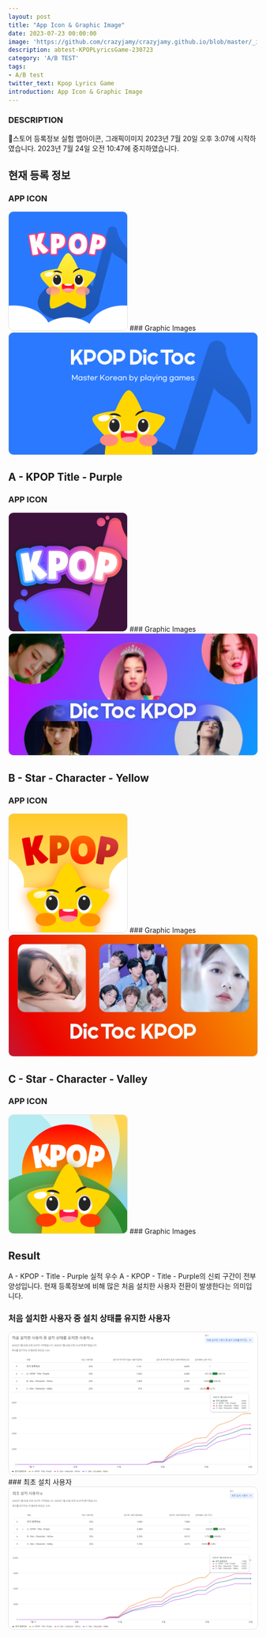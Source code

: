 ```yaml
---
layout: post
title: "App Icon & Graphic Image"
date: 2023-07-23 00:00:00
image: 'https://github.com/crazyjamy/crazyjamy.github.io/blob/master/_images/_thumbnail/AB-appicon-pink.png?raw=true'
description: abtest-KPOPLyricsGame-230723
category: 'A/B TEST'
tags:
- A/B test
twitter_text: Kpop Lyrics Game
introduction: App Icon & Graphic Image
---
```


### DESCRIPTION
스토어 등록정보 실험 앱아이콘, 그래픽이미지 
2023년 7월 20일 오후 3:07에 시작하였습니다. 
2023년 7월 24일 오전 10:47에 중지하였습니다.

## 현재 등록 정보
### APP ICON 
<img src="https://github.com/crazyjamy/crazyjamy.github.io/blob/master/_images/_post/2023723-abtest-kpoplyricsgame/default.png?raw=true" alt="" style="border: 1px solid #e1e1e1; border-radius: 10px; width: 240px;">
### Graphic Images
<img src="https://github.com/crazyjamy/crazyjamy.github.io/blob/master/_images/_post/2023723-abtest-kpoplyricsgame/default-GraphicImage_EN.png?raw=true" alt="" style="border: 1px solid #e1e1e1; border-radius: 10px;">

## A - KPOP Title - Purple
### APP ICON 
<img src="https://github.com/crazyjamy/crazyjamy.github.io/blob/master/_images/_post/2023723-abtest-kpoplyricsgame/a-ic_launcher.png?raw=true" alt="" style="border: 1px solid #e1e1e1; border-radius: 10px; width: 240px;">
### Graphic Images
<img src="https://github.com/crazyjamy/crazyjamy.github.io/blob/master/_images/_post/2023723-abtest-kpoplyricsgame/a-DicTocKPOP_Graphic.jpg?raw=true" alt="" style="border: 1px solid #e1e1e1; border-radius: 10px;">

## B - Star - Character - Yellow
### APP ICON 
<img src="https://github.com/crazyjamy/crazyjamy.github.io/blob/master/_images/_post/2023723-abtest-kpoplyricsgame/b-ic_launcher.png?raw=true" alt="" style="border: 1px solid #e1e1e1; border-radius: 10px; width: 240px;">
### Graphic Images
<img src="https://github.com/crazyjamy/crazyjamy.github.io/blob/master/_images/_post/2023723-abtest-kpoplyricsgame/b-DicTocKPOP_Graphic.jpg?raw=true" alt="" style="border: 1px solid #e1e1e1; border-radius: 10px;">

## C - Star - Character - Valley
### APP ICON 
<img src="https://github.com/crazyjamy/crazyjamy.github.io/blob/master/_images/_post/2023723-abtest-kpoplyricsgame/c-ic_launcher.png?raw=true" alt="" style="border: 1px solid #e1e1e1; border-radius: 10px; width: 240px;">
### Graphic Images
<img src="https://github.com/crazyjamy/crazyjamy.github.io/blob/master/_images/_post/2023723-abtest-kpoplyricsgame/c-DicTocKPOP_Graphic.jpg?raw=true" alt="" style="border: 1px solid #e1e1e1; border-radius: 10px;">

## Result
A - KPOP - Title - Purple 실적 우수
A - KPOP - Title - Purple의 신뢰 구간이 전부 양성입니다.
현재 등록정보에 비해 많은 처음 설치한 사용자 전환이 발생한다는 의미입니다.
### 처음 설치한 사용자 중 설치 상태를 유지한 사용자
<img src="https://github.com/crazyjamy/crazyjamy.github.io/blob/master/_images/_post/2023723-abtest-kpoplyricsgame/ab-first-installed-user-not-deleted.png?raw=true" alt="" style="border: 1px solid #e1e1e1; border-radius: 10px; ">
### 최초 설치 사용자
<img src="https://github.com/crazyjamy/crazyjamy.github.io/blob/master/_images/_post/2023723-abtest-kpoplyricsgame/ab-first-installed-user.png?raw=true" alt="" style="border: 1px solid #e1e1e1; border-radius: 10px;">

